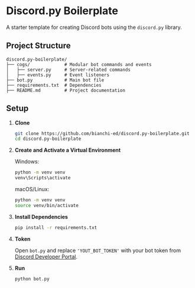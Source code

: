 # Discord.py Boilerplate

A starter template for creating Discord bots using the `discord.py` library.

## Project Structure

```
discord.py-boilerplate/
├── cogs/             # Modular bot commands and events
│   ├── server.py     # Server-related commands
│   ├── events.py     # Event listeners
├── bot.py            # Main bot file
├── requirements.txt  # Dependencies
├── README.md         # Project documentation
```

## Setup

1. **Clone**
   ```bash
   git clone https://github.com/bianchi-ed/discord.py-boilerplate.git
   cd discord.py-boilerplate
   ```

2. **Create and Activate a Virtual Environment**

   Windows:
   ```bash
   python -m venv venv
   venv\Scripts\activate
   ```
   macOS/Linux:
   ```bash
   python -m venv venv
   source venv/bin/activate
   ```

3. **Install Dependencies**
   ```bash
   pip install -r requirements.txt
   ```

4. **Token**

   Open `bot.py` and replace `'YOUT_BOT_TOKEN'` with your bot token from [Discord Developer Portal](https://discord.com/developers/applications).

5. **Run**
   ```bash
   python bot.py
   ```